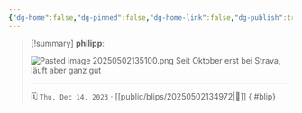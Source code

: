 ```yaml
---
{"dg-home":false,"dg-pinned":false,"dg-home-link":false,"dg-publish":true,"type":"blip","created-date":"2023-12-14T00:00:00","updated-date":"2025-05-02T13:51:32","disabled rules":["yaml-title","yaml-title-alias","file-name-heading"],"title":"philipp on Threads @ 2023-12-14","dg-path":"blips/202505021349723.md","permalink":"/blips/202505021349723/","dgPassFrontmatter":true,"created":"2023-12-14T00:00:00","updated":"2025-05-02T13:51:32"}
---
```


> [!summary] **philipp**:
>
> ![Pasted image 20250502135100.png](/img/user/attachments/Pasted%20image%2020250502135100.png)
> Seit Oktober erst bei Strava, läuft aber ganz gut
> - - -
>
> 🗓️ `Thu, Dec 14, 2023` · [[public/blips/20250502134972\|🔗]]
{ #blip}

